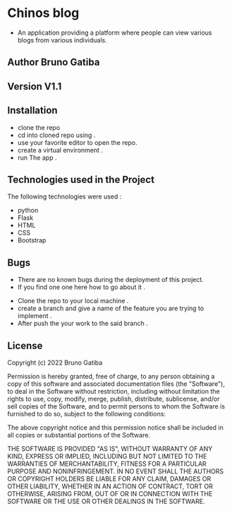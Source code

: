 # Chinos blog
* An application providing a platform where people can view various blogs from various individuals.








## Author Bruno Gatiba


## Version V1.1


## Installation
- clone the repo
- cd into cloned repo using .
- use your favorite editor to open the repo.
- create a virtual environment . 
- run The app .



## Technologies used in the Project 
The following technologies were used :
- python
- Flask
- HTML
- CSS
- Bootstrap
## Bugs 
* There are no known bugs during the deployment of this project.
* If you find one one here how to go about it .
- Clone the repo to your local machine .
- create a branch and give a name of the feature you are trying to implement .
- After push the your work to the said branch .


## License 
Copyright (c) 2022 Bruno Gatiba

Permission is hereby granted, free of charge, to any person obtaining a copy
of this software and associated documentation files (the "Software"), to deal
in the Software without restriction, including without limitation the rights
to use, copy, modify, merge, publish, distribute, sublicense, and/or sell
copies of the Software, and to permit persons to whom the Software is
furnished to do so, subject to the following conditions:

The above copyright notice and this permission notice shall be included in all
copies or substantial portions of the Software.

THE SOFTWARE IS PROVIDED "AS IS", WITHOUT WARRANTY OF ANY KIND, EXPRESS OR
IMPLIED, INCLUDING BUT NOT LIMITED TO THE WARRANTIES OF MERCHANTABILITY,
FITNESS FOR A PARTICULAR PURPOSE AND NONINFRINGEMENT. IN NO EVENT SHALL THE
AUTHORS OR COPYRIGHT HOLDERS BE LIABLE FOR ANY CLAIM, DAMAGES OR OTHER
LIABILITY, WHETHER IN AN ACTION OF CONTRACT, TORT OR OTHERWISE, ARISING FROM,
OUT OF OR IN CONNECTION WITH THE SOFTWARE OR THE USE OR OTHER DEALINGS IN THE
SOFTWARE.





